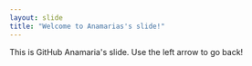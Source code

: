 ```yaml
---
layout: slide
title: "Welcome to Anamarias's slide!"
---
```

This is GitHub Anamaria's slide.
Use the left arrow to go back!

